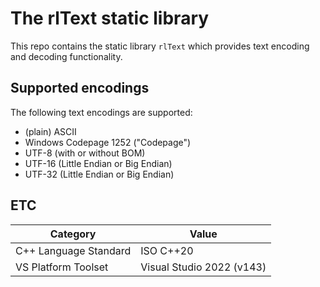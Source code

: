 # The rlText static library

This repo contains the static library `rlText` which provides text encoding and decoding
functionality.

## Supported encodings

The following text encodings are supported:
* (plain) ASCII
* Windows Codepage 1252 ("Codepage")
* UTF-8 (with or without BOM)
* UTF-16 (Little Endian or Big Endian)
* UTF-32 (Little Endian or Big Endian)


## ETC


| Category              | Value                     |
|-----------------------|---------------------------|
| C++ Language Standard | ISO C++20                 |
| VS Platform Toolset   | Visual Studio 2022 (v143) |